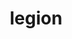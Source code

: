 ---
title: "legion"
layout: cache
categories: [package, develop-2023-05-14]
meta: {"versions": ["23.03.0"], "compilers": ["gcc@=11.1.0", "oneapi@=2023.0.0"], "oss": ["ubuntu20.04"], "platforms": ["linux"], "targets": ["ppc64le", "x86_64", "x86_64_v3"], "stacks": ["e4s", "e4s-oneapi", "e4s-power", "root"], "num_specs": 3, "num_specs_by_stack": {"root": 3, "e4s": 1, "e4s-oneapi": 1, "e4s-power": 1}}
spec_details: [{"hash": "4gswpedn5brq2aj5oedhaseuk2pqgnv4", "compiler": "gcc@=11.1.0", "versions": ["23.03.0"], "os": "ubuntu20.04", "platform": "linux", "target": "x86_64_v3", "variants": ["~bindings", "~bounds_checks", "build_system=cmake", "build_type=Release", "conduit=none", "~cuda", "cuda_arch=80", "~cuda_hijack", "~cuda_unsupported_compiler", "cxxstd=11", "~enable_tls", "~fortran", "~gasnet_debug", "gasnet_root=none", "generator=make", "~hdf5", "~hwloc", "~ipo", "~kokkos", "+libdl", "max_dims=3", "max_fields=512", "network=none", "~openmp", "output_level=warning", "~papi", "~privilege_checks", "~python", "~redop_complex", "~rocm", "~shared", "~spy", "+zlib"], "stacks": ["root", "e4s"], "size": "-", "tarball": "https://binaries.spack.io/develop-2023-05-14/build_cache/linux-ubuntu20.04-x86_64_v3/gcc-11.1.0/legion-23.03.0/linux-ubuntu20.04-x86_64_v3-gcc-11.1.0-legion-23.03.0-4gswpedn5brq2aj5oedhaseuk2pqgnv4.spack"}, {"hash": "2my5kndjfyra3e5bcw7vlkathtsqqhqv", "compiler": "oneapi@=2023.0.0", "versions": ["23.03.0"], "os": "ubuntu20.04", "platform": "linux", "target": "x86_64", "variants": ["~bindings", "~bounds_checks", "build_system=cmake", "build_type=Release", "conduit=none", "~cuda", "cuda_arch=70", "~cuda_hijack", "~cuda_unsupported_compiler", "cxxstd=11", "~enable_tls", "~fortran", "~gasnet_debug", "gasnet_root=none", "generator=make", "~hdf5", "~hwloc", "~ipo", "~kokkos", "+libdl", "max_dims=3", "max_fields=512", "network=none", "~openmp", "output_level=warning", "~papi", "~privilege_checks", "~python", "~redop_complex", "~rocm", "~shared", "~spy", "+zlib"], "stacks": ["e4s-oneapi", "root"], "size": "-", "tarball": "https://binaries.spack.io/develop-2023-05-14/build_cache/linux-ubuntu20.04-x86_64/oneapi-2023.0.0/legion-23.03.0/linux-ubuntu20.04-x86_64-oneapi-2023.0.0-legion-23.03.0-2my5kndjfyra3e5bcw7vlkathtsqqhqv.spack"}, {"hash": "7wmpqvylzeau4vxnogproilojv6dhbvp", "compiler": "gcc@=11.1.0", "versions": ["23.03.0"], "os": "ubuntu20.04", "platform": "linux", "target": "ppc64le", "variants": ["~bindings", "~bounds_checks", "build_system=cmake", "build_type=Release", "conduit=none", "~cuda", "cuda_arch=70", "~cuda_hijack", "~cuda_unsupported_compiler", "cxxstd=11", "~enable_tls", "~fortran", "~gasnet_debug", "gasnet_root=none", "generator=make", "~hdf5", "~hwloc", "~ipo", "~kokkos", "+libdl", "max_dims=3", "max_fields=512", "network=none", "~openmp", "output_level=warning", "~papi", "~privilege_checks", "~python", "~redop_complex", "~rocm", "~shared", "~spy", "+zlib"], "stacks": ["root", "e4s-power"], "size": "-", "tarball": "https://binaries.spack.io/develop-2023-05-14/build_cache/linux-ubuntu20.04-ppc64le/gcc-11.1.0/legion-23.03.0/linux-ubuntu20.04-ppc64le-gcc-11.1.0-legion-23.03.0-7wmpqvylzeau4vxnogproilojv6dhbvp.spack"}]
---